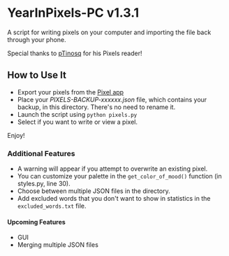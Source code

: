 # YearInPixels-PC v1.3.1

A script for writing pixels on your computer and importing the file back through your phone.

Special thanks to [pTinosq](https://github.com/pTinosq) for his Pixels reader!

## How to Use It
- Export your pixels from the [Pixel app](https://teovogel.me/pixels/)
- Place your *PIXELS-BACKUP-xxxxxx.json* file, which contains your backup, in this directory. There's no need to rename it.
- Launch the script using `python pixels.py`
- Select if you want to write or view a pixel.

Enjoy!

### Additional Features
- A warning will appear if you attempt to overwrite an existing pixel.
- You can customize your palette in the `get_color_of_mood()` function (in styles.py, line 30).
- Choose between multiple JSON files in the directory.
- Add excluded words that you don't want to show in statistics in the `excluded_words.txt` file.

#### Upcoming Features
- GUI
- Merging multiple JSON files